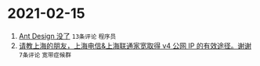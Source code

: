 # 2021-02-15

1. [Ant Design 没了](https://www.v2ex.com/t/753353) `13条评论` `程序员`
1. [请教上海的朋友，上海电信&上海联通家宽取得 v4 公网 IP 的有效途径。谢谢](https://www.v2ex.com/t/753359) `7条评论` `宽带症候群`
